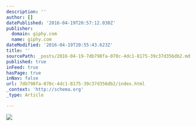```yaml
---
description: ''
author: []
datePublished: '2016-04-19T20:57:12.030Z'
publisher:
  domain: giphy.com
  name: giphy.com
dateModified: '2016-04-19T20:55:43.623Z'
title: ''
sourcePath: _posts/2016-04-19-7db798fa-070c-4dc1-8175-39c37d356db2.md
published: true
inFeed: true
hasPage: true
inNav: false
url: 7db798fa-070c-4dc1-8175-39c37d356db2/index.html
_context: 'http://schema.org'
_type: Article

---
```

![](https://media1.giphy.com/media/lfI3HytbkYq1q/200.gif)